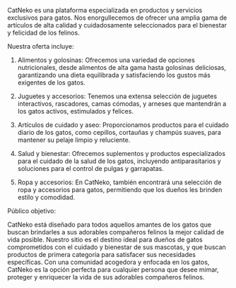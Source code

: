 CatNeko es una plataforma especializada en productos y servicios exclusivos para gatos. Nos enorgullecemos de ofrecer una amplia gama de artículos de alta calidad y cuidadosamente seleccionados para el bienestar y felicidad de los felinos.

Nuestra oferta incluye:

1. Alimentos y golosinas: Ofrecemos una variedad de opciones nutricionales, desde alimentos de alta gama hasta golosinas deliciosas, garantizando una dieta equilibrada y satisfaciendo los gustos más exigentes de los gatos.

2. Juguetes y accesorios: Tenemos una extensa selección de juguetes interactivos, rascadores, camas cómodas, y arneses que mantendrán a los gatos activos, estimulados y felices.

3. Artículos de cuidado y aseo: Proporcionamos productos para el cuidado diario de los gatos, como cepillos, cortauñas y champús suaves, para mantener su pelaje limpio y reluciente.

4. Salud y bienestar: Ofrecemos suplementos y productos especializados para el cuidado de la salud de los gatos, incluyendo antiparasitarios y soluciones para el control de pulgas y garrapatas.

5. Ropa y accesorios: En CatNeko, también encontrará una selección de ropa y accesorios para gatos, permitiendo que los dueños les brinden estilo y comodidad.

Público objetivo:

CatNeko está diseñado para todos aquellos amantes de los gatos que buscan brindarles a sus adorables compañeros felinos la mejor calidad de vida posible. Nuestro sitio es el destino ideal para dueños de gatos comprometidos con el cuidado y bienestar de sus mascotas, y que buscan productos de primera categoría para satisfacer sus necesidades específicas. Con una comunidad acogedora y enfocada en los gatos, CatNeko es la opción perfecta para cualquier persona que desee mimar, proteger y enriquecer la vida de sus adorables compañeros felinos.
